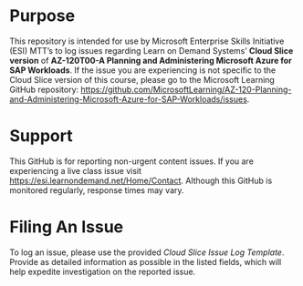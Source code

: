 
# Purpose

This repository is intended for use by Microsoft Enterprise Skills Initiative (ESI) MTT’s to log issues regarding Learn on Demand Systems’ **Cloud Slice version** of **AZ-120T00-A Planning and Administering Microsoft Azure for SAP Workloads**. If the issue you are experiencing is not specific to the Cloud Slice version of this course, please go to the Microsoft Learning GitHub repository: https://github.com/MicrosoftLearning/AZ-120-Planning-and-Administering-Microsoft-Azure-for-SAP-Workloads/issues.

# Support
This GitHub is for reporting non-urgent content issues. If you are experiencing a live class issue visit https://esi.learnondemand.net/Home/Contact. Although this GitHub is monitored regularly, response times may vary. 



# Filing An Issue

To log an issue, please use the provided *Cloud Slice Issue Log Template*. Provide as detailed information as possible in the listed fields, which will help expedite investigation on the reported issue.

